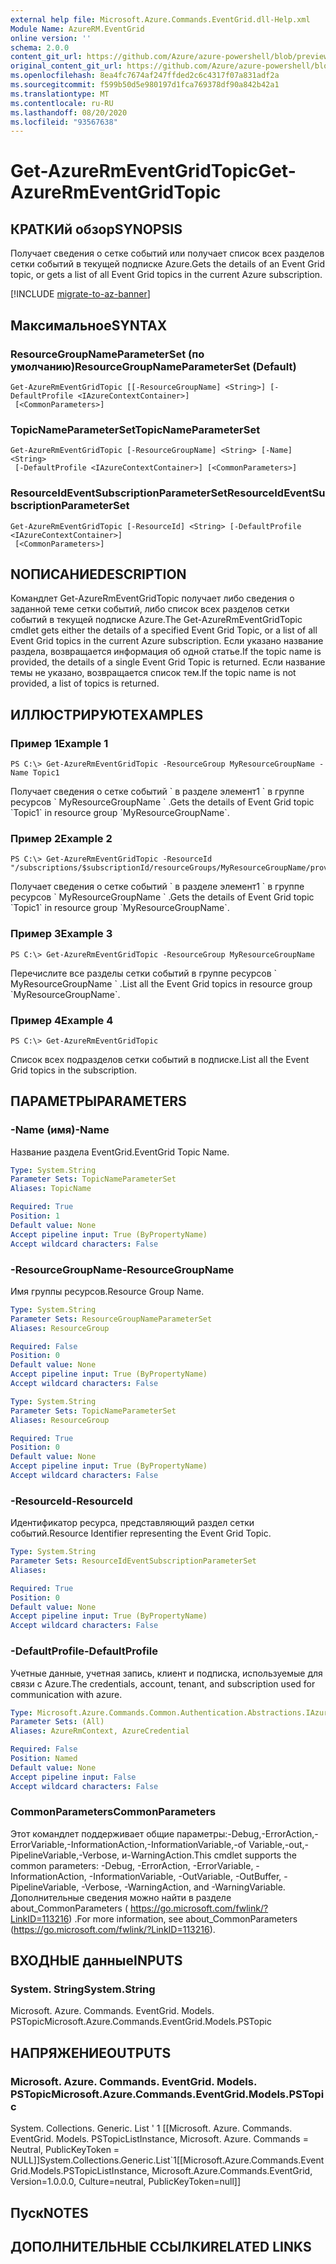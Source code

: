 ```yaml
---
external help file: Microsoft.Azure.Commands.EventGrid.dll-Help.xml
Module Name: AzureRM.EventGrid
online version: ''
schema: 2.0.0
content_git_url: https://github.com/Azure/azure-powershell/blob/preview/src/ResourceManager/EventGrid/Commands.EventGrid/help/Get-AzureRmEventGridTopic.md
original_content_git_url: https://github.com/Azure/azure-powershell/blob/preview/src/ResourceManager/EventGrid/Commands.EventGrid/help/Get-AzureRmEventGridTopic.md
ms.openlocfilehash: 8ea4fc7674af247ffded2c6c4317f07a831adf2a
ms.sourcegitcommit: f599b50d5e980197d1fca769378df90a842b42a1
ms.translationtype: MT
ms.contentlocale: ru-RU
ms.lasthandoff: 08/20/2020
ms.locfileid: "93567638"
---
```

# <span data-ttu-id="5aa67-101">Get-AzureRmEventGridTopic</span><span class="sxs-lookup"><span data-stu-id="5aa67-101">Get-AzureRmEventGridTopic</span></span>

## <span data-ttu-id="5aa67-102">КРАТКИй обзор</span><span class="sxs-lookup"><span data-stu-id="5aa67-102">SYNOPSIS</span></span>
<span data-ttu-id="5aa67-103">Получает сведения о сетке событий или получает список всех разделов сетки событий в текущей подписке Azure.</span><span class="sxs-lookup"><span data-stu-id="5aa67-103">Gets the details of an Event Grid topic, or gets a list of all Event Grid topics in the current Azure subscription.</span></span>

[!INCLUDE [migrate-to-az-banner](../../includes/migrate-to-az-banner.md)]

## <span data-ttu-id="5aa67-104">Максимальное</span><span class="sxs-lookup"><span data-stu-id="5aa67-104">SYNTAX</span></span>

### <span data-ttu-id="5aa67-105">ResourceGroupNameParameterSet (по умолчанию)</span><span class="sxs-lookup"><span data-stu-id="5aa67-105">ResourceGroupNameParameterSet (Default)</span></span>
```
Get-AzureRmEventGridTopic [[-ResourceGroupName] <String>] [-DefaultProfile <IAzureContextContainer>]
 [<CommonParameters>]
```

### <span data-ttu-id="5aa67-106">TopicNameParameterSet</span><span class="sxs-lookup"><span data-stu-id="5aa67-106">TopicNameParameterSet</span></span>
```
Get-AzureRmEventGridTopic [-ResourceGroupName] <String> [-Name] <String>
 [-DefaultProfile <IAzureContextContainer>] [<CommonParameters>]
```

### <span data-ttu-id="5aa67-107">ResourceIdEventSubscriptionParameterSet</span><span class="sxs-lookup"><span data-stu-id="5aa67-107">ResourceIdEventSubscriptionParameterSet</span></span>
```
Get-AzureRmEventGridTopic [-ResourceId] <String> [-DefaultProfile <IAzureContextContainer>]
 [<CommonParameters>]
```

## <span data-ttu-id="5aa67-108">NОПИСАНИЕ</span><span class="sxs-lookup"><span data-stu-id="5aa67-108">DESCRIPTION</span></span>
<span data-ttu-id="5aa67-109">Командлет Get-AzureRmEventGridTopic получает либо сведения о заданной теме сетки событий, либо список всех разделов сетки событий в текущей подписке Azure.</span><span class="sxs-lookup"><span data-stu-id="5aa67-109">The Get-AzureRmEventGridTopic cmdlet gets either the details of a specified Event Grid Topic, or a list of all Event Grid topics in the current Azure subscription.</span></span>
<span data-ttu-id="5aa67-110">Если указано название раздела, возвращается информация об одной статье.</span><span class="sxs-lookup"><span data-stu-id="5aa67-110">If the topic name is provided, the details of a single Event Grid Topic is returned.</span></span>
<span data-ttu-id="5aa67-111">Если название темы не указано, возвращается список тем.</span><span class="sxs-lookup"><span data-stu-id="5aa67-111">If the topic name is not provided, a list of topics is returned.</span></span>

## <span data-ttu-id="5aa67-112">ИЛЛЮСТРИРУЮТ</span><span class="sxs-lookup"><span data-stu-id="5aa67-112">EXAMPLES</span></span>

### <span data-ttu-id="5aa67-113">Пример 1</span><span class="sxs-lookup"><span data-stu-id="5aa67-113">Example 1</span></span>
```
PS C:\> Get-AzureRmEventGridTopic -ResourceGroup MyResourceGroupName -Name Topic1
```

<span data-ttu-id="5aa67-114">Получает сведения о сетке событий \` в разделе элемент1 \` в группе ресурсов \` MyResourceGroupName \` .</span><span class="sxs-lookup"><span data-stu-id="5aa67-114">Gets the details of Event Grid topic \`Topic1\` in resource group \`MyResourceGroupName\`.</span></span>

### <span data-ttu-id="5aa67-115">Пример 2</span><span class="sxs-lookup"><span data-stu-id="5aa67-115">Example 2</span></span>
```
PS C:\> Get-AzureRmEventGridTopic -ResourceId "/subscriptions/$subscriptionId/resourceGroups/MyResourceGroupName/providers/Microsoft.EventGrid/topics/Topic1"
```

<span data-ttu-id="5aa67-116">Получает сведения о сетке событий \` в разделе элемент1 \` в группе ресурсов \` MyResourceGroupName \` .</span><span class="sxs-lookup"><span data-stu-id="5aa67-116">Gets the details of Event Grid topic \`Topic1\` in resource group \`MyResourceGroupName\`.</span></span>

### <span data-ttu-id="5aa67-117">Пример 3</span><span class="sxs-lookup"><span data-stu-id="5aa67-117">Example 3</span></span>
```
PS C:\> Get-AzureRmEventGridTopic -ResourceGroup MyResourceGroupName
```

<span data-ttu-id="5aa67-118">Перечислите все разделы сетки событий в группе ресурсов \` MyResourceGroupName \` .</span><span class="sxs-lookup"><span data-stu-id="5aa67-118">List all the Event Grid topics in resource group \`MyResourceGroupName\`.</span></span>

### <span data-ttu-id="5aa67-119">Пример 4</span><span class="sxs-lookup"><span data-stu-id="5aa67-119">Example 4</span></span>
```
PS C:\> Get-AzureRmEventGridTopic
```

<span data-ttu-id="5aa67-120">Список всех подразделов сетки событий в подписке.</span><span class="sxs-lookup"><span data-stu-id="5aa67-120">List all the Event Grid topics in the subscription.</span></span>

## <span data-ttu-id="5aa67-121">ПАРАМЕТРЫ</span><span class="sxs-lookup"><span data-stu-id="5aa67-121">PARAMETERS</span></span>

### <span data-ttu-id="5aa67-122">-Name (имя)</span><span class="sxs-lookup"><span data-stu-id="5aa67-122">-Name</span></span>
<span data-ttu-id="5aa67-123">Название раздела EventGrid.</span><span class="sxs-lookup"><span data-stu-id="5aa67-123">EventGrid Topic Name.</span></span>

```yaml
Type: System.String
Parameter Sets: TopicNameParameterSet
Aliases: TopicName

Required: True
Position: 1
Default value: None
Accept pipeline input: True (ByPropertyName)
Accept wildcard characters: False
```

### <span data-ttu-id="5aa67-124">-ResourceGroupName</span><span class="sxs-lookup"><span data-stu-id="5aa67-124">-ResourceGroupName</span></span>
<span data-ttu-id="5aa67-125">Имя группы ресурсов.</span><span class="sxs-lookup"><span data-stu-id="5aa67-125">Resource Group Name.</span></span>

```yaml
Type: System.String
Parameter Sets: ResourceGroupNameParameterSet
Aliases: ResourceGroup

Required: False
Position: 0
Default value: None
Accept pipeline input: True (ByPropertyName)
Accept wildcard characters: False
```

```yaml
Type: System.String
Parameter Sets: TopicNameParameterSet
Aliases: ResourceGroup

Required: True
Position: 0
Default value: None
Accept pipeline input: True (ByPropertyName)
Accept wildcard characters: False
```

### <span data-ttu-id="5aa67-126">-ResourceId</span><span class="sxs-lookup"><span data-stu-id="5aa67-126">-ResourceId</span></span>
<span data-ttu-id="5aa67-127">Идентификатор ресурса, представляющий раздел сетки событий.</span><span class="sxs-lookup"><span data-stu-id="5aa67-127">Resource Identifier representing the Event Grid Topic.</span></span>

```yaml
Type: System.String
Parameter Sets: ResourceIdEventSubscriptionParameterSet
Aliases: 

Required: True
Position: 0
Default value: None
Accept pipeline input: True (ByPropertyName)
Accept wildcard characters: False
```

### <span data-ttu-id="5aa67-128">-DefaultProfile</span><span class="sxs-lookup"><span data-stu-id="5aa67-128">-DefaultProfile</span></span>
<span data-ttu-id="5aa67-129">Учетные данные, учетная запись, клиент и подписка, используемые для связи с Azure.</span><span class="sxs-lookup"><span data-stu-id="5aa67-129">The credentials, account, tenant, and subscription used for communication with azure.</span></span>

```yaml
Type: Microsoft.Azure.Commands.Common.Authentication.Abstractions.IAzureContextContainer
Parameter Sets: (All)
Aliases: AzureRmContext, AzureCredential

Required: False
Position: Named
Default value: None
Accept pipeline input: False
Accept wildcard characters: False
```

### <span data-ttu-id="5aa67-130">CommonParameters</span><span class="sxs-lookup"><span data-stu-id="5aa67-130">CommonParameters</span></span>
<span data-ttu-id="5aa67-131">Этот командлет поддерживает общие параметры:-Debug,-ErrorAction,-ErrorVariable,-InformationAction,-InformationVariable,-of Variable,-out,-PipelineVariable,-Verbose, и-WarningAction.</span><span class="sxs-lookup"><span data-stu-id="5aa67-131">This cmdlet supports the common parameters: -Debug, -ErrorAction, -ErrorVariable, -InformationAction, -InformationVariable, -OutVariable, -OutBuffer, -PipelineVariable, -Verbose, -WarningAction, and -WarningVariable.</span></span> <span data-ttu-id="5aa67-132">Дополнительные сведения можно найти в разделе about_CommonParameters ( https://go.microsoft.com/fwlink/?LinkID=113216) .</span><span class="sxs-lookup"><span data-stu-id="5aa67-132">For more information, see about_CommonParameters (https://go.microsoft.com/fwlink/?LinkID=113216).</span></span>

## <span data-ttu-id="5aa67-133">ВХОДНЫЕ данные</span><span class="sxs-lookup"><span data-stu-id="5aa67-133">INPUTS</span></span>

### <span data-ttu-id="5aa67-134">System. String</span><span class="sxs-lookup"><span data-stu-id="5aa67-134">System.String</span></span>
<span data-ttu-id="5aa67-135">Microsoft. Azure. Commands. EventGrid. Models. PSTopic</span><span class="sxs-lookup"><span data-stu-id="5aa67-135">Microsoft.Azure.Commands.EventGrid.Models.PSTopic</span></span>

## <span data-ttu-id="5aa67-136">НАПРЯЖЕНИЕ</span><span class="sxs-lookup"><span data-stu-id="5aa67-136">OUTPUTS</span></span>

### <span data-ttu-id="5aa67-137">Microsoft. Azure. Commands. EventGrid. Models. PSTopic</span><span class="sxs-lookup"><span data-stu-id="5aa67-137">Microsoft.Azure.Commands.EventGrid.Models.PSTopic</span></span>
<span data-ttu-id="5aa67-138">System. Collections. Generic. List ' 1 [[Microsoft. Azure. Commands. EventGrid. Models. PSTopicListInstance, Microsoft. Azure. Commands = Neutral, PublicKeyToken = NULL]]</span><span class="sxs-lookup"><span data-stu-id="5aa67-138">System.Collections.Generic.List\`1[[Microsoft.Azure.Commands.EventGrid.Models.PSTopicListInstance, Microsoft.Azure.Commands.EventGrid, Version=1.0.0.0, Culture=neutral, PublicKeyToken=null]]</span></span>

## <span data-ttu-id="5aa67-139">Пуск</span><span class="sxs-lookup"><span data-stu-id="5aa67-139">NOTES</span></span>

## <span data-ttu-id="5aa67-140">ДОПОЛНИТЕЛЬНЫЕ ССЫЛКИ</span><span class="sxs-lookup"><span data-stu-id="5aa67-140">RELATED LINKS</span></span>

